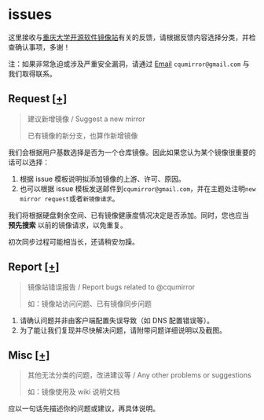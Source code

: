 
# issues

这里接收与[重庆大学开源软件镜像站](https://mirrors.cqu.edu.cn/)有关的反馈，请根据反馈内容选择分类，并检查确认事项，多谢！

注：如果非常急迫或涉及严重安全漏洞，请通过 [Email](mailto:cqumirror@gmail.com) `cqumirror@gmail.com` 与我们取得联系。

## Request [\[+\]](../../issues/new/request)

> 建议新增镜像 / Suggest a new mirror
>
> 已有镜像的新分支，也算作新增镜像

我们会根据用户基数选择是否为一个仓库镜像。因此如果您认为某个镜像很重要的话可以选择：

1. 根据 issue 模板说明拟添加镜像的上游、许可、原因。
2. 也可以根据 issue 模板发送邮件到`cqumirror@gmail.com`，并在主题处注明`new mirror request`或者`新镜像请求`。

我们将根据硬盘剩余空间、已有镜像健康度情况决定是否添加。同时，您也应当 **预先搜索** 以前的镜像请求，以免重复。

初次同步过程可能相当长，还请稍安勿躁。

## Report [\[+\]](../../issues/new/report)

> 镜像站错误报告 / Report bugs related to @cqumirror
>
> 如：镜像站访问问题、已有镜像同步问题

1. 请确认问题并非由客户端配置失误导致（如 DNS 配置错误等）。
2. 为了能让我们复现并尽快解决问题，请附带问题详细说明以及截图。

## Misc [\[+\]](../../issues/new/misc)

> 其他无法分类的问题，改进建议等 / Any other problems or suggestions
>
> 如：镜像使用及 wiki 说明文档

应以一句话先描述你的问题或建议，再具体说明。
